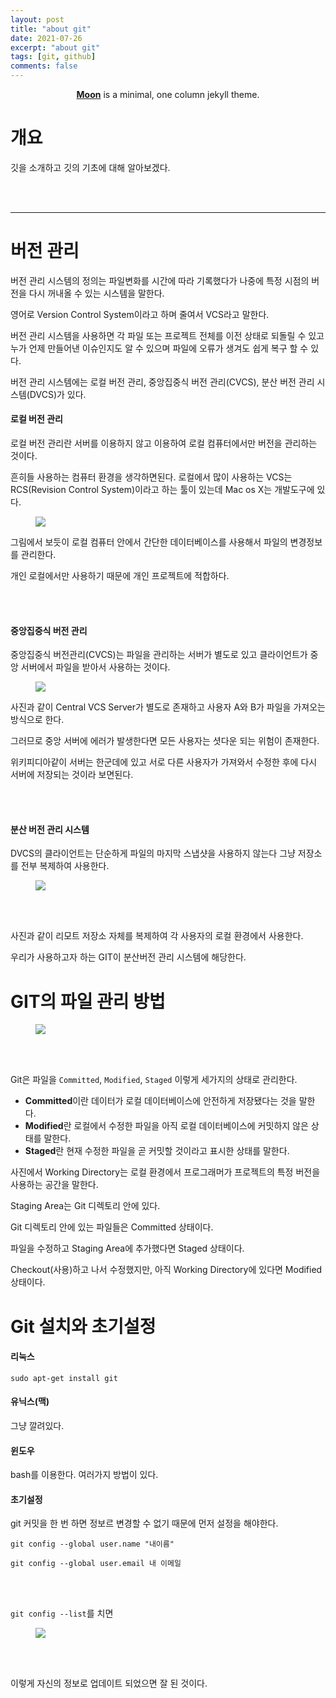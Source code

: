 ```yaml
---
layout: post
title: "about git"
date: 2021-07-26
excerpt: "about git"
tags: [git, github]
comments: false
---
```



<center><a href="http://yeonji-egong.github.io/posts"><b>Moon</b></a> is a minimal, one column jekyll theme.</center>

# 개요

깃을 소개하고 깃의 기초에 대해 알아보겠다.

<br />
<br />

---

# 버전 관리

버전 관리 시스템의 정의는 파일변화를 시간에 따라 기록했다가 나중에 특정 시점의 버전을 다시 꺼내올 수 있는 시스템을 말한다.

영어로 Version Control System이라고 하며 줄여서 VCS라고 말한다.

버전 관리 시스템을 사용하면 각 파일 또는 프로젝트 전체를 이전 상태로 되돌릴 수 있고 누가 언제 만들어낸 이슈인지도 알 수 있으며 파일에 오류가 생겨도 쉽게 복구 할 수 있다.

버전 관리 시스템에는 로컬 버전 관리, 중앙집중식 버전 관리(CVCS), 분산 버전 관리 시스템(DVCS)가 있다.

#### 로컬 버전 관리

로컬 버전 관리란 서버를 이용하지 않고 이용하여 로컬 컴퓨터에서만 버전을 관리하는 것이다. 

흔히들 사용하는 컴퓨터 환경을 생각하면된다. 로컬에서 많이 사용하는 VCS는 RCS(Revision Control System)이라고 하는 툴이 있는데 Mac os X는 개발도구에 있다.

<figure>
	<a href="https://user-images.githubusercontent.com/79088896/123038361-343c9580-d42b-11eb-8a4c-b64654f59df1.png">
		<img src="https://user-images.githubusercontent.com/79088896/123038361-343c9580-d42b-11eb-8a4c-b64654f59df1.png" class="w8" />
	</a>
</figure>

그림에서 보듯이 로컬 컴퓨터 안에서 간단한 데이터베이스를 사용해서 파일의 변경정보를 관리한다.

개인 로컬에서만 사용하기 때문에 개인 프로젝트에 적합하다.

<br />
<br />

#### 중앙집중식 버전 관리

중앙집중식 버전관리(CVCS)는 파일을 관리하는 서버가 별도로 있고 클라이언트가 중앙 서버에서 파일을 받아서 사용하는 것이다.

<figure>
	<a href="https://user-images.githubusercontent.com/79088896/123039749-a910cf00-d42d-11eb-87d1-4bdfdea2f33f.png">
		<img src="https://user-images.githubusercontent.com/79088896/123039749-a910cf00-d42d-11eb-87d1-4bdfdea2f33f.png" class="w8" />
	</a>
</figure>

사진과 같이 Central VCS Server가 별도로 존재하고 사용자 A와 B가 파일을 가져오는 방식으로 한다.

그러므로 중앙 서버에 에러가 발생한다면 모든 사용자는 셧다운 되는 위험이 존재한다.

위키피디아같이 서버는 한군데에 있고 서로 다른 사용자가 가져와서 수정한 후에 다시 서버에 저장되는 것이라 보면된다.

<br />
<br />

#### 분산 버전 관리 시스템

DVCS의 클라이언트는 단순하게 파일의 마지막 스냅샷을 사용하지 않는다 그냥 저장소를 전부 복제하여 사용한다.

<figure>
	<a href="https://user-images.githubusercontent.com/79088896/123040306-829f6380-d42e-11eb-8e52-8819ce7c196c.png">
		<img src="https://user-images.githubusercontent.com/79088896/123040306-829f6380-d42e-11eb-8e52-8819ce7c196c.png" class="w8" />
	</a>
</figure>

<br />
<br />

사진과 같이 리모트 저장소 자체를 복제하여 각 사용자의 로컬 환경에서 사용한다. 

우리가 사용하고자 하는 GIT이 분산버전 관리 시스템에 해당한다.

# GIT의 파일 관리 방법

<figure>
	<a href="https://user-images.githubusercontent.com/79088896/123040931-8a133c80-d42f-11eb-844a-53d25167460d.png">
		<img src="https://user-images.githubusercontent.com/79088896/123040931-8a133c80-d42f-11eb-844a-53d25167460d.png" class="w8" />
	</a>
</figure>

<br />
<br />

Git은 파일을 `Committed`, `Modified`, `Staged` 이렇게 세가지의 상태로 관리한다. 

* **Committed**이란 데이터가 로컬 데이터베이스에 안전하게 저장됐다는 것을 말한다.
* **Modified**란 로컬에서 수정한 파일을 아직 로컬 데이터베이스에 커밋하지 않은 상태를 말한다.
* **Staged**란 현재 수정한 파일을 곧 커밋할 것이라고 표시한 상태를 말한다.

사진에서 Working Directory는 로컬 환경에서 프로그래머가 프로젝트의 특정 버전을 사용하는 공간을 말한다.

Staging Area는 Git 디렉토리 안에 있다. 

Git 디렉토리 안에 있는 파일들은 Committed 상태이다.

파일을 수정하고 Staging Area에 추가했다면 Staged 상태이다.

Checkout(사용)하고 나서 수정했지만, 아직 Working Directory에 있다면 Modified 상태이다.

# Git 설치와 초기설정

#### 리눅스

`sudo apt-get install git`

#### 유닉스(맥)

그냥 깔려있다.

#### 윈도우

bash를 이용한다. 여러가지 방법이 있다.

#### 초기설정

git 커밋을 한 번 하면 정보르 변경할 수 없기 때문에 먼저 설정을 해야한다.

`git config --global user.name "내이름"`

`git config --global user.email 내 이메일`

<br />
<br />

`git config --list`를 치면

<figure>
	<a href="https://user-images.githubusercontent.com/79088896/123191544-622de280-d4dc-11eb-9ec8-ef155aa86daa.png">
		<img src="https://user-images.githubusercontent.com/79088896/123191544-622de280-d4dc-11eb-9ec8-ef155aa86daa.png" class="w8" />
	</a>
</figure>

<br />
<br />

이렇게 자신의 정보로 업데이트 되었으면 잘 된 것이다.


